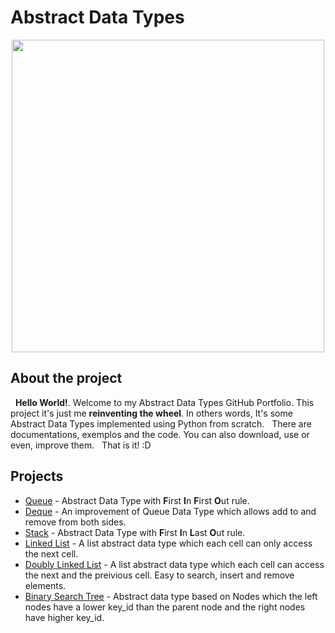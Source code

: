 # Abstract Data Types

<p align="center">
  <img src="https://cdn.lynda.com/course/779747/779747-636918703200751022-16x9.jpg" width=500>
</p>

## About the project
&nbsp; **Hello World!**. Welcome to my Abstract Data Types GitHub Portfolio. This project it's just me **reinventing the wheel**. 
In others words, It's some Abstract Data Types implemented using Python from scratch.
&nbsp; There are documentations, exemplos and the code. You can also download, use or even, improve them.
&nbsp; That is it! :D

## Projects
- [Queue](https://github.com/senavs/AbstractDataTypes/tree/master/queue) - 
  Abstract Data Type with **F**irst **I**n **F**irst **O**ut rule.
- [Deque](https://github.com/senavs/AbstractDataTypes/tree/master/deque) - 
  An improvement of Queue Data Type which allows add to and remove from both sides.
- [Stack](https://github.com/senavs/AbstractDataTypes/tree/master/stack) - 
  Abstract Data Type with **F**irst **I**n **L**ast **O**ut rule.
- [Linked List](https://github.com/senavs/AbstractDataTypes/tree/master/linked_list) - 
  A list abstract data type which each cell can only access the next cell.
- [Doubly Linked List](https://github.com/senavs/AbstractDataTypes/tree/master/doubly_linked_list) - 
  A list abstract data type which each cell can access the next and the preivious cell. Easy to search, insert and remove elements.
- [Binary Search Tree](https://github.com/senavs/AbstractDataTypes/tree/master/binary_search_tree) - 
  Abstract data type based on Nodes which the left nodes have a lower key_id than the parent node and the right nodes have higher key_id.
